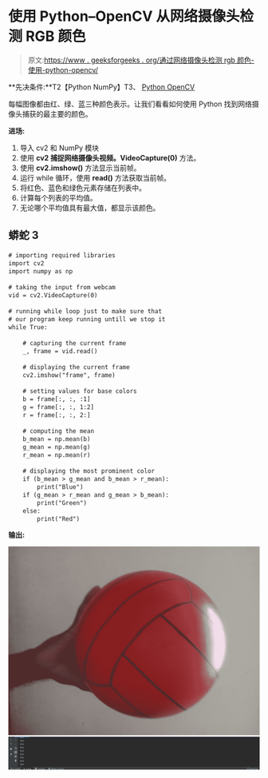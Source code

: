 # 使用 Python–OpenCV 从网络摄像头检测 RGB 颜色

> 原文:[https://www . geeksforgeeks . org/通过网络摄像头检测 rgb 颜色-使用-python-opencv/](https://www.geeksforgeeks.org/detect-the-rgb-color-from-a-webcam-using-python-opencv/)

**先决条件:**T2【Python NumPy】T3、 [Python OpenCV](https://www.geeksforgeeks.org/opencv-python-tutorial/)

每幅图像都由红、绿、蓝三种颜色表示。让我们看看如何使用 Python 找到网络摄像头捕获的最主要的颜色。

**进场:**

1.  导入 cv2 和 NumPy 模块
2.  使用 **cv2 捕捉网络摄像头视频。VideoCapture(0)** 方法。
3.  使用 **cv2.imshow()** 方法显示当前帧。
4.  运行 while 循环，使用 **read()** 方法获取当前帧。
5.  将红色、蓝色和绿色元素存储在列表中。
6.  计算每个列表的平均值。
7.  无论哪个平均值具有最大值，都显示该颜色。

## 蟒蛇 3

```
# importing required libraries
import cv2
import numpy as np

# taking the input from webcam
vid = cv2.VideoCapture(0)

# running while loop just to make sure that
# our program keep running untill we stop it
while True:

    # capturing the current frame
    _, frame = vid.read()

    # displaying the current frame
    cv2.imshow("frame", frame) 

    # setting values for base colors
    b = frame[:, :, :1]
    g = frame[:, :, 1:2]
    r = frame[:, :, 2:]

    # computing the mean
    b_mean = np.mean(b)
    g_mean = np.mean(g)
    r_mean = np.mean(r)

    # displaying the most prominent color
    if (b_mean > g_mean and b_mean > r_mean):
        print("Blue")
    if (g_mean > r_mean and g_mean > b_mean):
        print("Green")
    else:
        print("Red")
```

**输出:**

![](img/ff1ca9069df9a0d161e53530a3da377e.png) ![](img/6d53335239953532b59cd0584cf5eb17.png)